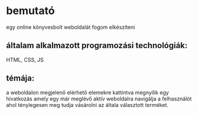 # bemutató
egy online könyvesbolt weboldalát fogom elkészíteni

## általam alkalmazott programozási technológiák:
HTML, CSS, JS 

## témája:
a weboldalon megjelenő elérhető elemekre kattintva megnyílik egy hivatkozás amely egy már meglévő aktív weboldalra navigálja a felhasználót ahol ténylegesen meg tudja vásárolni az általa választott terméket.